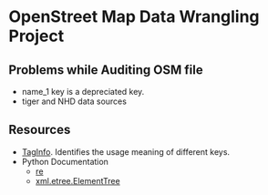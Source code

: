 # OpenStreet Map Data Wrangling Project

## Problems while Auditing OSM file

* name_1 key is a depreciated key.
* tiger and NHD data sources

## Resources

* [TagInfo](https://taginfo.openstreetmap.org/keys). Identifies the usage meaning of different keys. 
* Python Documentation
  * [re](https://docs.python.org/3/library/re.html?s)
  * [xml.etree.ElementTree](https://docs.python.org/3/library/xml.etree.elementtree.html?)
